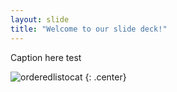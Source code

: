 ```yaml
---
layout: slide
title: "Welcome to our slide deck!"
---
```


Caption here test

![orderedlistocat](https://octodex.github.com/images/orderedlistocat.png)
{: .center}
